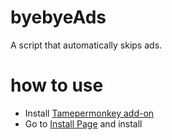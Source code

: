 # byebyeAds

A script that automatically skips ads.

# how to use

- Install [Tamepermonkey add-on](https://chrome.google.com/webstore/detail/tampermonkey/dhdgffkkebhmkfjojejmpbldmpobfkfo?hl=ja)
- Go to [Install Page](https://raw.githubusercontent.com/hirotada-t/byebyeAds/main/script.user.js) and install

